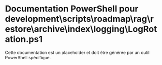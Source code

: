 # Documentation PowerShell pour development\scripts\roadmap\rag\restore\archive\index\logging\LogRotation.ps1

Cette documentation est un placeholder et doit être générée par un outil PowerShell spécifique.
